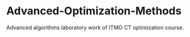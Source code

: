 # Advanced-Optimization-Methods
Advanced algorithms laboratory work of ITMO CT optimization course.
